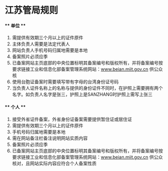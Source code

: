 

# 江苏管局规则

<!-- tabs:start -->

#### ** 单位 **

1. 需提供有效期三个月以上的证件原件                                                                                                            
2. 主体负责人需要是法定代表人                                                                                                              
3. 网站负责人手机号码归属地需要是本地                                                                                                                                    
4. 备案照片必须应季                                                                                                                                                                                                                                                             
5. 已备案网站主页底部的中央位置标明其备案编号和版权所有，并将备案编号按要求链接工业和信息化部备案管理系统网站：www.beian.miit.gov.cn 供公众核                                                                                                                
6. 使用台胞证备案时需要填写带有字母的台湾身份证号码                                             
7. 当负责人证件名称上的名称与提供的身份证件不同时，在护照上需要拥有两个名字。如负责人名字是张三，护照上是SANZHANG时护照上需写上张三

#### ** 个人 **

1. 接受外省证件备案，外省身份证备案需要提供暂住证或居住证
2. 需提供有效期三个月以上的证件原件                                                                                                                        
3. 手机号码归属地需要是本地                                                                                                          
4. 需在网站备注栏备注说明网站实质内容                                                                                      
5. 备案照片必须应季                                                                                                                                                                                                     
6. 已备案网站主页底部的中央位置标明其备案编号和版权所有，并将备案编号按要求链接工业和信息化部备案管理系统网站：www.beian.miit.gov.cn 供公众核对，且网站实际内容应符合个人备案性质  

<!-- tabs:end -->